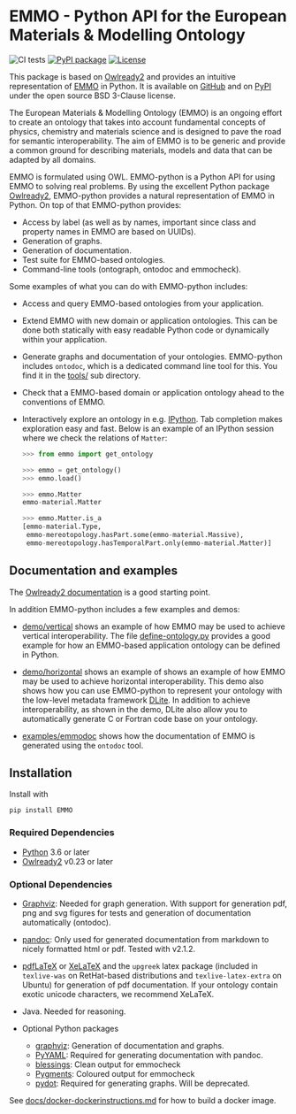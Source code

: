 EMMO - Python API for the European Materials & Modelling Ontology
=================================================================

![CI tests](https://github.com/emmo-repo/EMMO-python/workflows/CI%20Tests/badge.svg)
[![PyPI package](https://badge.fury.io/py/EMMO.svg)](https://pypi.org/project/EMMO/)
[![License](https://img.shields.io/badge/License-BSD%203--Clause-blue.svg)](https://github.com/emmo-repo/EMMO-python/blob/pypi-badge/LICENSE.txt)


This package is based on [Owlready2] and provides an intuitive
representation of [EMMO] in Python.
It is available on [GitHub][EMMO-python] and on [PyPI][PyPI:EMMO]
under the open source BSD 3-Clause license.

The European Materials & Modelling Ontology (EMMO) is an ongoing
effort to create an ontology that takes into account fundamental
concepts of physics, chemistry and materials science and is designed
to pave the road for semantic interoperability.  The aim of EMMO is to
be generic and provide a common ground for describing materials,
models and data that can be adapted by all domains.

EMMO is formulated using OWL.  EMMO-python is a Python API for using
EMMO to solving real problems.  By using the excellent Python package
[Owlready2], EMMO-python provides a natural representation of
EMMO in Python.  On top of that EMMO-python provides:

  - Access by label (as well as by names, important since class and
    property names in EMMO are based on UUIDs).
  - Generation of graphs.
  - Generation of documentation.
  - Test suite for EMMO-based ontologies.
  - Command-line tools (ontograph, ontodoc and emmocheck).

Some examples of what you can do with EMMO-python includes:

  - Access and query EMMO-based ontologies from your application.
  - Extend EMMO with new domain or application ontologies.  This can
    be done both statically with easy readable Python code or
    dynamically within your application.
  - Generate graphs and documentation of your ontologies.  EMMO-python
    includes `ontodoc`, which is a dedicated command line tool for this.
    You find it in the [tools/](tools) sub directory.
  - Check that a EMMO-based domain or application ontology ahead to the
    conventions of EMMO.
  - Interactively explore an ontology in e.g. [IPython].  Tab completion
    makes exploration easy and fast.  Below is an example of an IPython
    session where we check the relations of `Matter`:

    ```python
    >>> from emmo import get_ontology

    >>> emmo = get_ontology()
    >>> emmo.load()

    >>> emmo.Matter
    emmo-material.Matter

    >>> emmo.Matter.is_a
    [emmo-material.Type,
     emmo-mereotopology.hasPart.some(emmo-material.Massive),
     emmo-mereotopology.hasTemporalPart.only(emmo-material.Matter)]
    ```


Documentation and examples
--------------------------
The [Owlready2 documentation][Owlready2-doc] is a good starting point.

In addition EMMO-python includes a few examples and demos:
  - [demo/vertical](demo/vertical/README.md) shows an example of
    how EMMO may be used to achieve vertical interoperability.
    The file [define-ontology.py](demo/vertical/define-ontology.py)
    provides a good example for how an EMMO-based application ontology
    can be defined in Python.

  - [demo/horizontal](demo/horizontal/README.md) shows an example of
    shows an example of how EMMO may be used to achieve horizontal
    interoperability.  This demo also shows how you can use
    EMMO-python to represent your ontology with the low-level metadata
    framework [DLite]. In addition to achieve interoperability, as
    shown in the demo, DLite also allow you to automatically generate
    C or Fortran code base on your ontology.

  - [examples/emmodoc](examples/emmodoc/README.md) shows how the
    documentation of EMMO is generated using the `ontodoc` tool.


Installation
------------
Install with

    pip install EMMO

### Required Dependencies
  * [Python] 3.6 or later
  * [Owlready2] v0.23 or later


### Optional Dependencies
  * [Graphviz]: Needed for graph generation. With support for generation
    pdf, png and svg figures for tests and generation of documentation
    automatically (ontodoc).

  * [pandoc]: Only used for generated documentation from markdown to
    nicely formatted html or pdf.  Tested with v2.1.2.

  * [pdfLaTeX] or [XeLaTeX] and the `upgreek` latex
    package (included in `texlive-was` on RetHat-based distributions
    and `texlive-latex-extra` on Ubuntu) for generation of pdf
    documentation.  If your ontology contain exotic unicode characters, we
    recommend XeLaTeX.

  * Java. Needed for reasoning.

  * Optional Python packages
    - [graphviz]: Generation of documentation and graphs.
    - [PyYAML]:  Required for generating documentation with pandoc.
    - [blessings]: Clean output for emmocheck
    - [Pygments]: Coloured output for emmocheck
    - [pydot]: Required for generating graphs. Will be deprecated.

See [docs/docker-dockerinstructions.md](#docs/docker-dockerinstructions.md)
for how to build a docker image.

[EMMO-python]: https://github.com/emmo-repo/EMMO-python/
[EMMO-pypi]: https://pypi.org/project/EMMO/
[Owlready2]: https://pypi.org/project/Owlready2/
[Owlready2-doc]: https://pythonhosted.org/Owlready2/
[EMMO]: https://github.com/emmo-repo/EMMO/
[EMMO-python]: https://github.com/emmo-repo/EMMO-python/
[PyPI:EMMO]: https://pypi.org/project/EMMO/
[Python]: https://www.python.org/
[IPython]: https://ipython.org/
[DLite]: https://github.com/SINTEF/dlite/
[pydot]: https://pypi.org/project/pydot/
[Graphviz]: https://www.graphviz.org/
[pandoc]: http://pandoc.org/
[XeLaTeX]: https://www.overleaf.com/learn/latex/XeLaTeX/
[pdfLaTeX]: https://www.latex-project.org/
[graphviz]: https://pypi.org/project/
[PyYAML]: https://pypi.org/project/PyYAML/
[blessings]: https://pypi.org/project/blessings/
[Pygments]: https://pypi.org/project/Pygments/
